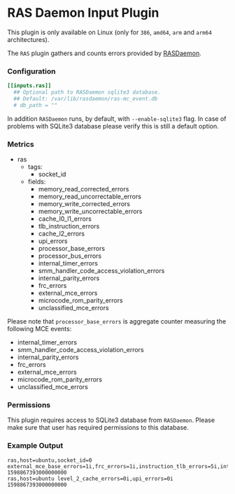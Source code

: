 # RAS Daemon Input Plugin

This plugin is only available on Linux (only for `386`, `amd64`, `arm` and `arm64` architectures).

The `RAS` plugin gathers and counts errors provided by [RASDaemon](https://github.com/mchehab/rasdaemon).

### Configuration

```toml
[[inputs.ras]]
  ## Optional path to RASDaemon sqlite3 database.
  ## Default: /var/lib/rasdaemon/ras-mc_event.db
  # db_path = ""
```

In addition `RASDaemon` runs, by default, with `--enable-sqlite3` flag. In case of problems with SQLite3 database please verify this is still a default option.

### Metrics

- ras
  - tags:
    - socket_id
  - fields:
    - memory_read_corrected_errors
    - memory_read_uncorrectable_errors
    - memory_write_corrected_errors
    - memory_write_uncorrectable_errors
    - cache_l0_l1_errors
    - tlb_instruction_errors
    - cache_l2_errors
    - upi_errors
    - processor_base_errors
    - processor_bus_errors
    - internal_timer_errors
    - smm_handler_code_access_violation_errors
    - internal_parity_errors
    - frc_errors
    - external_mce_errors
    - microcode_rom_parity_errors
    - unclassified_mce_errors

Please note that `processor_base_errors` is aggregate counter measuring the following MCE events:
- internal_timer_errors
- smm_handler_code_access_violation_errors
- internal_parity_errors
- frc_errors
- external_mce_errors
- microcode_rom_parity_errors
- unclassified_mce_errors

### Permissions

This plugin requires access to SQLite3 database from `RASDaemon`. Please make sure that user has required permissions to this database.

### Example Output

```
ras,host=ubuntu,socket_id=0 external_mce_base_errors=1i,frc_errors=1i,instruction_tlb_errors=5i,internal_parity_errors=1i,internal_timer_errors=1i,l0_and_l1_cache_errors=7i,memory_read_corrected_errors=25i,memory_read_uncorrectable_errors=0i,memory_write_corrected_errors=5i,memory_write_uncorrectable_errors=0i,microcode_rom_parity_errors=1i,processor_base_errors=7i,processor_bus_errors=1i,smm_handler_code_access_violation_errors=1i,unclassified_mce_base_errors=1i 1598867393000000000
ras,host=ubuntu level_2_cache_errors=0i,upi_errors=0i 1598867393000000000
```